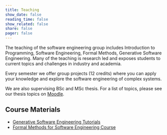 ```yaml
---
title: Teaching
show_date: false
reading_time: false
show_related: false
share: false
pager: false
---
```

The teaching of the software engineering group includes Introduction to Programming, Software Engineering, Formal Methods, Generative Software Engineering. Many of the teaching is research led and exposes students to current topics and challenges in industry and academia.

Every semester we offer group projects (12 credits) where you can apply your knowledge and explore the software engineering of complex systems.

We are also supervising BSc and MSc thesis. For a list of topics, please see our thesis topics on [Moodle](https://moodle.uni-weimar.de/course/view.php?id=46874). 

## Course Materials

- [Generative Software Engineering Tutorials](/gse)
- [Formal Methods for Software Engineering Course](https://www.formal-methods.net/)
